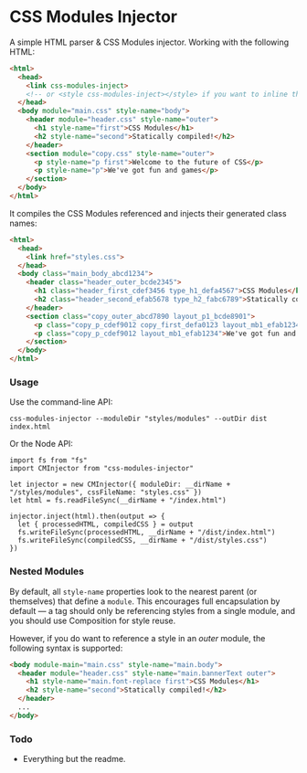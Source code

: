# CSS Modules Injector

A simple HTML parser & CSS Modules injector. Working with the following HTML:

```html
<html>
  <head>
    <link css-modules-inject>
    <!-- or <style css-modules-inject></style> if you want to inline the output -->
  </head>
  <body module="main.css" style-name="body">
    <header module="header.css" style-name="outer">
      <h1 style-name="first">CSS Modules</h1>
      <h2 style-name="second">Statically compiled!</h2>
    </header>
    <section module="copy.css" style-name="outer">
      <p style-name="p first">Welcome to the future of CSS</p>
      <p style-name="p">We've got fun and games</p>
    </section>
  </body>
</html>
```

It compiles the CSS Modules referenced and injects their generated class names:

```html
<html>
  <head>
    <link href="styles.css">
  </head>
  <body class="main_body_abcd1234">
    <header class="header_outer_bcde2345">
      <h1 class="header_first_cdef3456 type_h1_defa4567">CSS Modules</h1>
      <h2 class="header_second_efab5678 type_h2_fabc6789">Statically compiled!</h2>
    </header>
    <section class="copy_outer_abcd7890 layout_p1_bcde8901">
      <p class="copy_p_cdef9012 copy_first_defa0123 layout_mb1_efab1234">Welcome to the future of CSS</p>
      <p class="copy_p_cdef9012 layout_mb1_efab1234">We've got fun and games</p>
    </section>
  </body>
</html>
```

### Usage

Use the command-line API:
 
```
css-modules-injector --moduleDir "styles/modules" --outDir dist index.html
```

Or the Node API:

```
import fs from "fs"
import CMInjector from "css-modules-injector"

let injector = new CMInjector({ moduleDir: __dirName + "/styles/modules", cssFileName: "styles.css" })
let html = fs.readFileSync(__dirName + "/index.html")

injector.inject(html).then(output => {
  let { processedHTML, compiledCSS } = output
  fs.writeFileSync(processedHTML, __dirName + "/dist/index.html")
  fs.writeFileSync(compiledCSS, __dirName + "/dist/styles.css")
})
```

### Nested Modules

By default, all `style-name` properties look to the nearest parent (or themselves) that define a `module`. This encourages full encapsulation by default — a tag should only be referencing styles from a single module, and you should use Composition for style reuse.

However, if you do want to reference a style in an *outer* module, the following syntax is supported:

```html
<body module-main="main.css" style-name="main.body">
  <header module="header.css" style-name="main.bannerText outer">
    <h1 style-name="main.font-replace first">CSS Modules</h1>
    <h2 style-name="second">Statically compiled!</h2>
  </header>
  ...
</body>
```

### Todo

- Everything but the readme.
